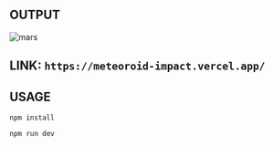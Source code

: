 ## OUTPUT
![mars](https://github.com/Dhanush2468/meteoroid-impact-threejs/assets/112778628/3ad49b5b-acbf-4dfb-8ba9-434824cd446d)


## LINK: ```https://meteoroid-impact.vercel.app/```

## USAGE

```
npm install

```
```
npm run dev

```
